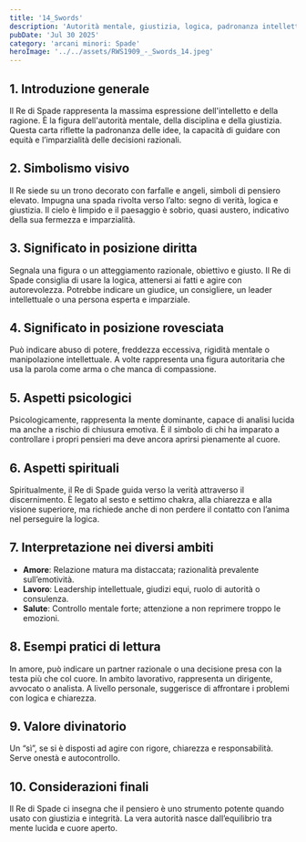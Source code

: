 ```yaml
---
title: '14_Swords'
description: 'Autorità mentale, giustizia, logica, padronanza intellettuale'
pubDate: 'Jul 30 2025'
category: 'arcani minori: Spade'
heroImage: '../../assets/RWS1909_-_Swords_14.jpeg'
---
```


## 1. Introduzione generale

Il Re di Spade rappresenta la massima espressione dell'intelletto e della ragione. È la figura dell'autorità mentale, della disciplina e della giustizia. Questa carta riflette la padronanza delle idee, la capacità di guidare con equità e l’imparzialità delle decisioni razionali.

## 2. Simbolismo visivo

Il Re siede su un trono decorato con farfalle e angeli, simboli di pensiero elevato. Impugna una spada rivolta verso l’alto: segno di verità, logica e giustizia. Il cielo è limpido e il paesaggio è sobrio, quasi austero, indicativo della sua fermezza e imparzialità.

## 3. Significato in posizione diritta

Segnala una figura o un atteggiamento razionale, obiettivo e giusto. Il Re di Spade consiglia di usare la logica, attenersi ai fatti e agire con autorevolezza. Potrebbe indicare un giudice, un consigliere, un leader intellettuale o una persona esperta e imparziale.

## 4. Significato in posizione rovesciata

Può indicare abuso di potere, freddezza eccessiva, rigidità mentale o manipolazione intellettuale. A volte rappresenta una figura autoritaria che usa la parola come arma o che manca di compassione.

## 5. Aspetti psicologici

Psicologicamente, rappresenta la mente dominante, capace di analisi lucida ma anche a rischio di chiusura emotiva. È il simbolo di chi ha imparato a controllare i propri pensieri ma deve ancora aprirsi pienamente al cuore.

## 6. Aspetti spirituali

Spiritualmente, il Re di Spade guida verso la verità attraverso il discernimento. È legato al sesto e settimo chakra, alla chiarezza e alla visione superiore, ma richiede anche di non perdere il contatto con l’anima nel perseguire la logica.

## 7. Interpretazione nei diversi ambiti

- **Amore**: Relazione matura ma distaccata; razionalità prevalente sull’emotività.
- **Lavoro**: Leadership intellettuale, giudizi equi, ruolo di autorità o consulenza.
- **Salute**: Controllo mentale forte; attenzione a non reprimere troppo le emozioni.

## 8. Esempi pratici di lettura

In amore, può indicare un partner razionale o una decisione presa con la testa più che col cuore. In ambito lavorativo, rappresenta un dirigente, avvocato o analista. A livello personale, suggerisce di affrontare i problemi con logica e chiarezza.

## 9. Valore divinatorio

Un “sì”, se si è disposti ad agire con rigore, chiarezza e responsabilità. Serve onestà e autocontrollo.

## 10. Considerazioni finali

Il Re di Spade ci insegna che il pensiero è uno strumento potente quando usato con giustizia e integrità. La vera autorità nasce dall’equilibrio tra mente lucida e cuore aperto.
